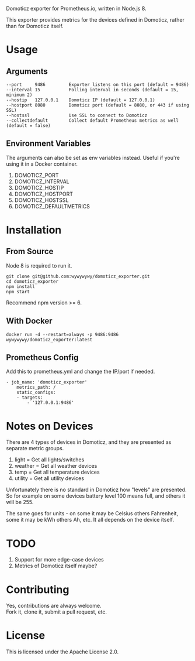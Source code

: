 Domoticz exporter for Prometheus.io, written in Node.js 8.

This exporter provides metrics for the devices defined in Domoticz, rather than for Domoticz itself.

# Usage

## Arguments

    --port     9486         Exporter listens on this port (default = 9486)
    --interval 15           Polling interval in seconds (default = 15, minimum 2)
    --hostip   127.0.0.1    Domoticz IP (default = 127.0.0.1)
    --hostport 8080         Domoticz port (default = 8080, or 443 if using SSL)
    --hostssl               Use SSL to connect to Domoticz
    --collectdefault        Collect default Prometheus metrics as well (default = false)

## Environment Variables

The arguments can also be set as env variables instead. Useful if you're using it in a Docker container.
1. DOMOTICZ_PORT
2. DOMOTICZ_INTERVAL
3. DOMOTICZ_HOSTIP
4. DOMOTICZ_HOSTPORT
5. DOMOTICZ_HOSTSSL
6. DOMOTICZ_DEFAULTMETRICS

# Installation

## From Source

Node 8 is required to run it.

    git clone git@github.com:wywywywy/domoticz_exporter.git
    cd domoticz_exporter
    npm install
    npm start

Recommend npm version >= 6.

## With Docker

    docker run -d --restart=always -p 9486:9486 wywywywy/domoticz_exporter:latest

## Prometheus Config

Add this to prometheus.yml and change the IP/port if needed.

    - job_name: 'domoticz_exporter'
        metrics_path: /
        static_configs:
        - targets:
            - '127.0.0.1:9486'

# Notes on Devices

There are 4 types of devices in Domoticz, and they are presented as separate metric groups.

1. light = Get all lights/switches
2. weather = Get all weather devices
3. temp = Get all temperature devices
4. utility = Get all utility devices

Unfortunately there is no standard in Domoticz how "levels" are presented.  So for example on some devices battery level 100 means full, and others it will be 255.

The same goes for units - on some it may be Celsius others Fahrenheit, some it may be kWh others Ah, etc.  It all depends on the device itself.

# TODO

1. Support for more edge-case devices
2. Metrics of Domoticz itself maybe?

# Contributing

Yes, contributions are always welcome.  
Fork it, clone it, submit a pull request, etc.

# License

This is licensed under the Apache License 2.0.
